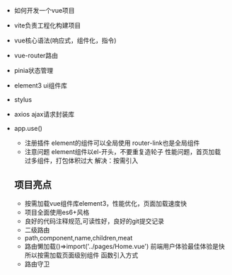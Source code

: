 - 如何开发一个vue项目

- vite负责工程化构建项目
- vue核心语法(响应式，组件化，指令)
- vue-router路由
- pinia状态管理
- element3 ui组件库
- stylus
- axios ajax请求封装库
- app.use()
  - 注册插件
  element的组件可以全局使用 router-link也是全局组件
  - 注意问题
   element组件以el-开头，不要重复造轮子
   性能问题，首页加载过多组件，打包体积过大 解决：按需引入

   ## 项目亮点
   - 按需加载vue组件库element3，性能优化，页面加载速度快
   - 项目全面使用es6+风格
   - 良好的代码注释规范,可读性好，良好的git提交记录
   - 二级路由 
   - path,component,name,children,meat
   - 路由懒加载()=>import('../pages/Home.vue')
   前端用户体验最佳体验是快
   所以按需加载页面级别组件 函数引入方式
   - 路由守卫
